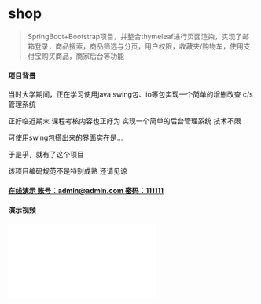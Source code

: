 # shop
> SpringBoot+Bootstrap项目，并整合thymeleaf进行页面渲染，实现了邮箱登录，商品搜索，商品筛选与分页，用户权限，收藏夹/购物车，使用支付宝购买商品，商家后台等功能

#### 项目背景
当时大学期间，正在学习使用java swing包、io等包实现一个简单的增删改查 c/s管理系统 

正好临近期末 课程考核内容也正好为 实现一个简单的后台管理系统 技术不限

可使用swing包搭出来的界面实在是... 

于是乎，就有了这个项目

该项目编码规范不是特别成熟 还请见谅

#### [在线演示 账号：admin@admin.com 密码：111111](https://shop.5hp.cc) 

#### 演示视频
<iframe src="//player.bilibili.com/player.html?bvid=BV1i54y1a7wu&page=1" scrolling="no" border="0" frameborder="no" framespacing="0" allowfullscreen="true"> </iframe>